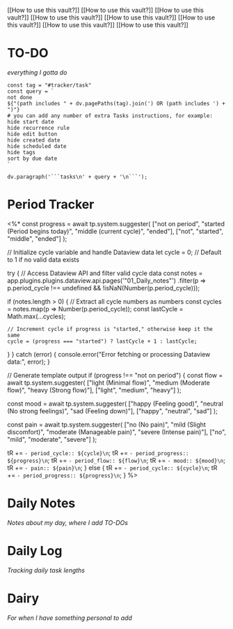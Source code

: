 [[How to use this vault?]]
[[How to use this vault?]]
[[How to use this vault?]]
[[How to use this vault?]]
[[How to use this vault?]]
[[How to use this vault?]]
[[How to use this vault?]]
[[How to use this vault?]]
# TO-DO
*everything I gotta do*
```dataviewjs
const tag = "#tracker/task"
const query = `
not done
${"(path includes " + dv.pagePaths(tag).join(') OR (path includes ') + ")"}
# you can add any number of extra Tasks instructions, for example:
hide start date
hide recurrence rule
hide edit button
hide created date
hide scheduled date
hide tags
sort by due date
`

dv.paragraph('```tasks\n' + query + '\n```');

```
# Period Tracker
<%*
const progress = await tp.system.suggester(
  ["not on period", "started (Period begins today)", "middle (current cycle)", "ended"],
  ["not", "started", "middle", "ended"]
);

// Initialize cycle variable and handle Dataview data
let cycle = 0; // Default to 1 if no valid data exists

try {
  // Access Dataview API and filter valid cycle data
  const notes = app.plugins.plugins.dataview.api.pages('"01_Daily_notes"')
    .filter(p => p.period_cycle !== undefined && !isNaN(Number(p.period_cycle)));

  if (notes.length > 0) {
    // Extract all cycle numbers as numbers
    const cycles = notes.map(p => Number(p.period_cycle));
    const lastCycle = Math.max(...cycles);

    // Increment cycle if progress is "started," otherwise keep it the same
    cycle = (progress === "started") ? lastCycle + 1 : lastCycle;
  }
} catch (error) {
  console.error("Error fetching or processing Dataview data:", error);
}

// Generate template output
if (progress !== "not on period") {
  const flow = await tp.system.suggester(
    ["light (Minimal flow)", "medium (Moderate flow)", "heavy (Strong flow)"],
    ["light", "medium", "heavy"]
  );

  const mood = await tp.system.suggester(
    ["happy (Feeling good)", "neutral (No strong feelings)", "sad (Feeling down)"],
    ["happy", "neutral", "sad"]
  );

  const pain = await tp.system.suggester(
    ["no (No pain)", "mild (Slight discomfort)", "moderate (Manageable pain)", "severe (Intense pain)"],
    ["no", "mild", "moderate", "severe"]
  );

  tR += `- period_cycle:: ${cycle}\n`;
  tR += `- period_progress:: ${progress}\n`;
  tR += `- period_flow:: ${flow}\n`;
  tR += `- mood:: ${mood}\n`;
  tR += `- pain:: ${pain}\n`;
} else {
  tR += `- period_cycle:: ${cycle}\n`;
  tR += `- period_progress:: ${progress}\n`;
}
%>
# Daily Notes
*Notes about my day, where I add TO-DOs*

# Daily Log
*Tracking daily task lengths*

# Dairy
*For when I have something personal to add*
